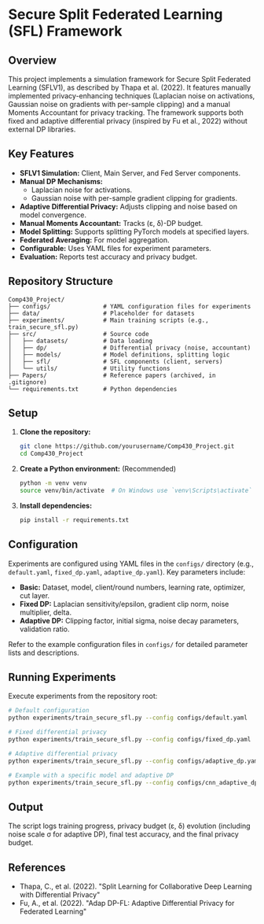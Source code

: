 # Secure Split Federated Learning (SFL) Framework

## Overview

This project implements a simulation framework for Secure Split Federated Learning (SFLV1), as described by Thapa et al. (2022). It features manually implemented privacy-enhancing techniques (Laplacian noise on activations, Gaussian noise on gradients with per-sample clipping) and a manual Moments Accountant for privacy tracking. The framework supports both fixed and adaptive differential privacy (inspired by Fu et al., 2022) without external DP libraries.

## Key Features

*   **SFLV1 Simulation:** Client, Main Server, and Fed Server components.
*   **Manual DP Mechanisms:**
    *   Laplacian noise for activations.
    *   Gaussian noise with per-sample gradient clipping for gradients.
*   **Adaptive Differential Privacy:** Adjusts clipping and noise based on model convergence.
*   **Manual Moments Accountant:** Tracks (ε, δ)-DP budget.
*   **Model Splitting:** Supports splitting PyTorch models at specified layers.
*   **Federated Averaging:** For model aggregation.
*   **Configurable:** Uses YAML files for experiment parameters.
*   **Evaluation:** Reports test accuracy and privacy budget.

## Repository Structure

```
Comp430_Project/
├── configs/               # YAML configuration files for experiments
├── data/                  # Placeholder for datasets
├── experiments/           # Main training scripts (e.g., train_secure_sfl.py)
├── src/                   # Source code
│   ├── datasets/          # Data loading
│   ├── dp/                # Differential privacy (noise, accountant)
│   ├── models/            # Model definitions, splitting logic
│   ├── sfl/               # SFL components (client, servers)
│   └── utils/             # Utility functions
├── Papers/                # Reference papers (archived, in .gitignore)
└── requirements.txt       # Python dependencies
```

## Setup

1.  **Clone the repository:**
    ```bash
    git clone https://github.com/yourusername/Comp430_Project.git
    cd Comp430_Project
    ```
2.  **Create a Python environment:** (Recommended)
    ```bash
    python -m venv venv
    source venv/bin/activate  # On Windows use `venv\Scripts\activate`
    ```
3.  **Install dependencies:**
    ```bash
    pip install -r requirements.txt
    ```

## Configuration

Experiments are configured using YAML files in the `configs/` directory (e.g., `default.yaml`, `fixed_dp.yaml`, `adaptive_dp.yaml`). Key parameters include:

*   **Basic:** Dataset, model, client/round numbers, learning rate, optimizer, cut layer.
*   **Fixed DP:** Laplacian sensitivity/epsilon, gradient clip norm, noise multiplier, delta.
*   **Adaptive DP:** Clipping factor, initial sigma, noise decay parameters, validation ratio.

Refer to the example configuration files in `configs/` for detailed parameter lists and descriptions.

## Running Experiments

Execute experiments from the repository root:

```bash
# Default configuration
python experiments/train_secure_sfl.py --config configs/default.yaml

# Fixed differential privacy
python experiments/train_secure_sfl.py --config configs/fixed_dp.yaml

# Adaptive differential privacy
python experiments/train_secure_sfl.py --config configs/adaptive_dp.yaml

# Example with a specific model and adaptive DP
python experiments/train_secure_sfl.py --config configs/cnn_adaptive_dp.yaml
```

## Output

The script logs training progress, privacy budget (ε, δ) evolution (including noise scale σ for adaptive DP), final test accuracy, and the final privacy budget.

## References

*   Thapa, C., et al. (2022). "Split Learning for Collaborative Deep Learning with Differential Privacy"
*   Fu, A., et al. (2022). "Adap DP-FL: Adaptive Differential Privacy for Federated Learning"
